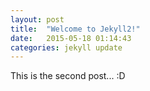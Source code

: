 ```yaml
---
layout: post
title:  "Welcome to Jekyll2!"
date:   2015-05-18 01:14:43
categories: jekyll update
---
```

This is the second post... :D

